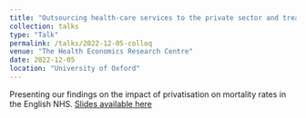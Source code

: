 ```yaml
---
title: "Outsourcing health-care services to the private sector and treatable mortality rates in England, 2013–20: an observational study of NHS privatisation"
collection: talks
type: "Talk"
permalink: /talks/2022-12-05-colloq
venue: "The Health Economics Research Centre"
date: 2022-12-05
location: "University of Oxford"
---
```


Presenting our findings on the impact of privatisation on mortality rates in the English NHS. [Slides available here](/files/HERC.pdf)



